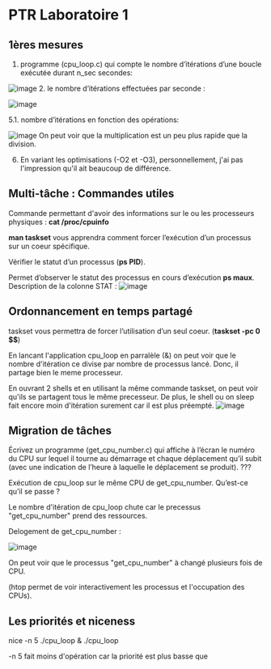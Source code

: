 # PTR Laboratoire 1

## 1ères mesures
1. programme (cpu_loop.c) qui compte le nombre d’itérations d’une boucle exécutée
durant n_sec secondes:

![image](/img/cpu_loop1.png)
2. le nombre d’itérations effectuées par seconde :

![image](/img/nbIteration1.png)

5.1. nombre d’itérations en fonction des opérations:

![image](/img/nbIterationOp.png)
On peut voir que la multiplication est un peu plus rapide que la division.

6. En variant les optimisations (-O2 et -O3), personnellement, j'ai pas l'impression qu'il ait beaucoup de différence.

## Multi-tâche : Commandes utiles

Commande permettant d'avoir des informations sur le ou les processeurs physiques :
**cat /proc/cpuinfo**

**man taskset** vous apprendra comment forcer l’exécution d’un processus sur un coeur spécifique.

Vérifier le statut d’un processus (**ps PID**).

Permet d’observer le statut des processus en cours d’exécution **ps maux**. Description de la colonne STAT :
![image](/img/STATE_PS.png)

## Ordonnancement en temps partagé
taskset vous permettra de forcer l’utilisation d’un seul coeur. (**taskset -pc 0 $$**)

En lancant l'application cpu_loop en parralèle (&) on peut voir que le nombre d'itération ce divise par nombre de processus lancé. Donc, il partage bien le meme processeur.

En ouvrant 2 shells et en utilisant la même commande taskset, on peut voir qu'ils se partagent tous le même precesseur. De plus, le shell ou on sleep fait encore moin d'itération surement car il est plus préempté.
![image](/img/Ordonnancement.png)

## Migration de tâches
Écrivez un programme (get_cpu_number.c) qui affiche à l’écran le numéro du CPU sur lequel il
tourne au démarrage et chaque déplacement qu’il subit (avec une indication de l’heure à laquelle le
déplacement se produit).
???

Exécution de cpu_loop sur le même CPU de get_cpu_number. Qu’est-ce qu’il se passe ?

Le nombre d'itération de cpu_loop chute car le precessus "get_cpu_number" prend des ressources.

Delogement de get_cpu_number :

![image](/img/delogement.png)

On peut voir que le processus "get_cpu_number" à changé plusieurs fois de CPU.

(htop permet de voir interactivement les processus et l'occupation des CPUs).

## Les priorités et niceness

nice -n 5 ./cpu_loop & ./cpu_loop

-n 5 fait moins d'opération car la priorité est plus basse que 
